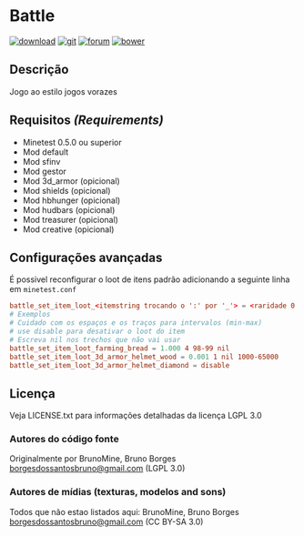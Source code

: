 # Battle

[![download](https://img.shields.io/github/tag/BrunoMine/battle.svg?style=flat-square&label=release)](https://github.com/BrunoMine/battle/archive/master.zip)
[![git](https://img.shields.io/badge/git-project-green.svg?style=flat-square)](https://github.com/BrunoMine/battle)
[![forum](https://img.shields.io/badge/minetest-mod-green.svg?style=flat-square)](https://forum.minetest.net/viewtopic.php?f=9&t=21337)
[![bower](https://img.shields.io/badge/bower-mod-green.svg?style=flat-square)](https://minetest-bower.herokuapp.com/mods/battle)

## Descrição
Jogo ao estilo jogos vorazes

## Requisitos _(Requirements)_
* Minetest 0.5.0 ou superior
* Mod default
* Mod sfinv
* Mod gestor
* Mod 3d_armor (opicional)
* Mod shields (opicional)
* Mod hbhunger (opicional)
* Mod hudbars (opicional)
* Mod treasurer (opicional)
* Mod creative (opicional)

## Configurações avançadas
É possivel reconfigurar o loot de itens padrão adicionando a seguinte linha em `minetest.conf`
```conf
battle_set_item_loot_<itemstring trocando o ':' por '_'> = <raridade 0.000 a 1.000> <preciosidade 1 a 10> <intervalo de quantidades> <intervalo de desgaste para ferramentas>
# Exemplos
# Cuidado com os espaços e os traços para intervalos (min-max)
# use disable para desativar o loot do item
# Escreva nil nos trechos que não vai usar
battle_set_item_loot_farming_bread = 1.000 4 98-99 nil
battle_set_item_loot_3d_armor_helmet_wood = 0.001 1 nil 1000-65000
battle_set_item_loot_3d_armor_helmet_diamond = disable
```

## Licença
Veja LICENSE.txt para informações detalhadas da licença LGPL 3.0

### Autores do código fonte
Originalmente por BrunoMine, Bruno Borges <borgesdossantosbruno@gmail.com> (LGPL 3.0)

### Autores de mídias (texturas, modelos and sons)
Todos que não estao listados aqui:
BrunoMine, Bruno Borges <borgesdossantosbruno@gmail.com> (CC BY-SA 3.0)



